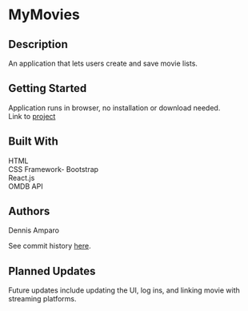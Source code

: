 # MyMovies

## Description

An application that lets users create and save movie lists.

## Getting Started

Application runs in browser, no installation or download needed.  
Link to [project](https://damparo.github.io/MyMovies/)

## Built With

HTML <br>
CSS Framework- Bootstrap <br>
React.js <br>
OMDB API


## Authors
Dennis Amparo <br>

See commit history [here](https://github.com/damparo/MyMovies/graphs/contributors).

## Planned Updates
Future updates include updating the UI, log ins, and linking movie with streaming platforms. 

